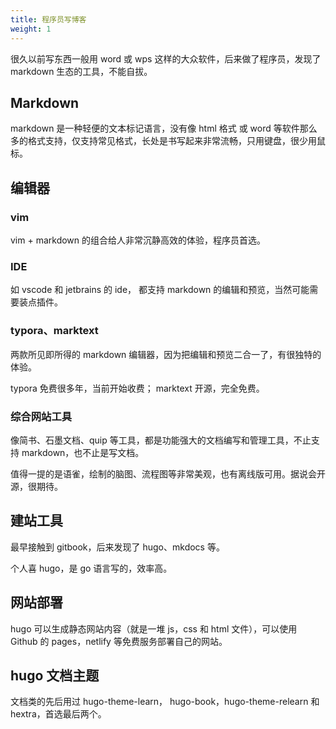 ```yaml
---
title: 程序员写博客
weight: 1
---
```


很久以前写东西一般用 word 或 wps 这样的大众软件，后来做了程序员，发现了 markdown 生态的工具，不能自拔。

## Markdown

markdown 是一种轻便的文本标记语言，没有像 html 格式 或 word 等软件那么多的格式支持，仅支持常见格式，长处是书写起来非常流畅，只用键盘，很少用鼠标。

## 编辑器

### vim

vim + markdown 的组合给人非常沉静高效的体验，程序员首选。

### IDE

如 vscode 和 jetbrains 的 ide， 都支持 markdown 的编辑和预览，当然可能需要装点插件。

### typora、marktext

两款所见即所得的 markdown 编辑器，因为把编辑和预览二合一了，有很独特的体验。

typora 免费很多年，当前开始收费； marktext 开源，完全免费。

### 综合网站工具

像简书、石墨文档、quip 等工具，都是功能强大的文档编写和管理工具，不止支持 markdown，也不止是写文档。

值得一提的是语雀，绘制的脑图、流程图等非常美观，也有离线版可用。据说会开源，很期待。

## 建站工具

最早接触到 gitbook，后来发现了 hugo、mkdocs 等。

个人喜 hugo，是 go 语言写的，效率高。

## 网站部署

hugo 可以生成静态网站内容（就是一堆 js，css 和 html 文件），可以使用 Github 的 pages，netlify 等免费服务部署自己的网站。

## hugo 文档主题

文档类的先后用过 hugo-theme-learn， hugo-book，hugo-theme-relearn 和 hextra，首选最后两个。
